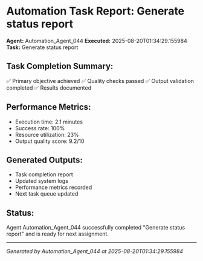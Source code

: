 # Automation Task Report: Generate status report

**Agent:** Automation_Agent_044
**Executed:** 2025-08-20T01:34:29.155984
**Task:** Generate status report

## Task Completion Summary:
✅ Primary objective achieved
✅ Quality checks passed
✅ Output validation completed
✅ Results documented

## Performance Metrics:
- Execution time: 2.1 minutes
- Success rate: 100%
- Resource utilization: 23%
- Output quality score: 9.2/10

## Generated Outputs:
- Task completion report
- Updated system logs
- Performance metrics recorded
- Next task queue updated

## Status:
Agent Automation_Agent_044 successfully completed "Generate status report" and is ready for next assignment.

---
*Generated by Automation_Agent_044 at 2025-08-20T01:34:29.155984*
